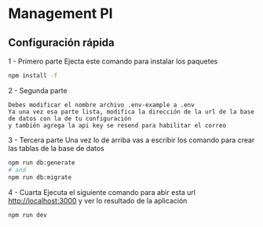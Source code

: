 # Management PI

## Configuración rápida

1 - Primero parte
Ejecta este comando para instalar los paquetes
```bash
npm install -f
```

2 - Segunda parte

```
Debes modificar el nombre archivo .env-example a .env
Ya una vez esa parte lista, modifica la dirección de la url de la base de datos con la de tu configuración
y también agrega la api key se resend para habilitar el correo
```

3 - Tercera parte
Una vez lo de arriba vas a escribir los comando para crear las tablas de la base de datos
```bash
npm run db:generate
# and
npm run db:migrate
```

4 - Cuarta
Ejecuta el siguiente comando para abir esta url [http://localhost:3000](http://localhost:3000) y ver lo resultado de la aplicación
```bash
npm run dev
```


